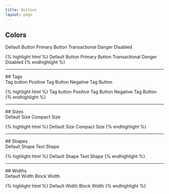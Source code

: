 ```yaml
---
title: Buttons
layout: page
---
```


## Colors
<div class="m-bottom-5">
	<span role="button" class="m-bottom-2 dh-button">Default Button</span>
	<span role="button" class="m-bottom-2 dh-button dh-button--primary">Primary Button</span>
	<span role="button" class="m-bottom-2 dh-button dh-button--transaction">Transactional</span>
	<span role="button" class="m-bottom-2 dh-button dh-button--danger">Danger</span>
	<span role="button" class="m-bottom-2 dh-button dh-button--disabled">Disabled</span>
</div>

{% highlight html %}
<span role="button" class="dh-button">Default Button</span>
<span role="button" class="dh-button dh-button--primary">Primary Button</span>
<span role="button" class="dh-button dh-button--transaction">Transactional</span>
<span role="button" class="dh-button dh-button--danger">Danger</span>
<span role="button" class="dh-button dh-button--disabled">Disabled</span>
{% endhighlight %}

<hr />
## Tags

<div class="m-bottom-5">
	<span role="button" class="m-bottom-2 dh-button dh-button__tag">Tag button</span>
	<span role="button" class="m-bottom-2 dh-button dh-button__tag dh-button__tag--positive">Positive Tag Button</span>
	<span role="button" class="m-bottom-2 dh-button dh-button__tag dh-button__tag--negative">Negative Tag Button</span>
</div>

{% highlight html %}
<span role="button" class="dh-button dh-button__tag">Tag button</span>
<span role="button" class="dh-button dh-button__tag dh-button__tag--positive">Positive Tag Button</span>
<span role="button" class="dh-button dh-button__tag dh-button__tag--negative">Negative Tag Button</span>
{% endhighlight %}

<hr />
## Sizes

<div class="m-bottom-5">
	<span role="button" class="m-bottom-2 dh-button">Default Size</span>
	<span role="button" class="m-bottom-2 dh-button dh-button--compact">Compact Size</span>
</div>

{% highlight html %}
<span role="button" class="dh-button">Default Size</span>
<span role="button" class="dh-button dh-button--compact">Compact Size</span>
{% endhighlight %}

<hr />
## Shapes

<div class="m-bottom-5">
	<span role="button" class="m-bottom-2 dh-button">Default Shape</span>
	<span role="button" class=" m-bottom-2 dh-button dh-button__text">Text Shape</span>
</div>

{% highlight html %}
<span role="button" class="dh-button">Default Shape</span>
<span role="button" class="dh-button dh-button__text">Text Shape</span>
{% endhighlight %}

<hr />
## Widths

<div class="m-bottom-5">
	<span role="button" class="m-bottom-2 dh-button">Default Width</span>
	<span role="button" class="m-bottom-2 dh-button dh-button--block">Block Width</span>
</div>

{% highlight html %}
<span role="button" class="dh-button">Default Width</span>
<span role="button" class="dh-button dh-button--block">Block Width</span>
{% endhighlight %}
